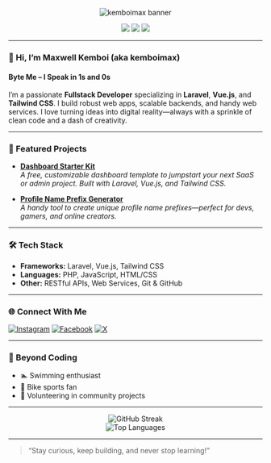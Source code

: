 <!-- Banner -->
<p align="center">
  <img src="https://capsule-render.vercel.app/api?type=waving&color=0:00c3ff,100:ffff1c&height=180&section=header&text=kemboimax&fontSize=48&fontAlignY=40&desc=Byte%20Me%20%E2%80%93%20I%20Speak%20in%201s%20and%200s&descSize=24&descAlign=62" alt="kemboimax banner"/>
</p>

<p align="center">
  <img src="https://img.shields.io/badge/Laravel-E34F26?style=flat-square&logo=laravel&logoColor=white"/>
  <img src="https://img.shields.io/badge/Vue.js-42b883?style=flat-square&logo=vue.js&logoColor=white"/>
  <img src="https://img.shields.io/badge/TailwindCSS-38bdf8?style=flat-square&logo=tailwind-css&logoColor=white"/>
</p>

---

### 👋 Hi, I’m Maxwell Kemboi (aka kemboimax)

#### Byte Me – I Speak in 1s and 0s

I’m a passionate **Fullstack Developer** specializing in **Laravel**, **Vue.js**, and **Tailwind CSS**. I build robust web apps, scalable backends, and handy web services. I love turning ideas into digital reality—always with a sprinkle of clean code and a dash of creativity.

---

### 🚀 Featured Projects

- [**Dashboard Starter Kit**](#)  
  _A free, customizable dashboard template to jumpstart your next SaaS or admin project. Built with Laravel, Vue.js, and Tailwind CSS._

- [**Profile Name Prefix Generator**](#)  
  _A handy tool to create unique profile name prefixes—perfect for devs, gamers, and online creators._

---

### 🛠️ Tech Stack

- **Frameworks:** Laravel, Vue.js, Tailwind CSS
- **Languages:** PHP, JavaScript, HTML/CSS
- **Other:** RESTful APIs, Web Services, Git & GitHub

---

### 🌐 Connect With Me

[![Instagram](https://img.shields.io/badge/Instagram-%23E4405F.svg?style=social&logo=instagram)](https://instagram.com/maxwell.kemboi.3)
[![Facebook](https://img.shields.io/badge/Facebook-%231877F2.svg?style=social&logo=facebook)](https://facebook.com/maxwell.kemboi.3)
[![X](https://img.shields.io/badge/X-%231DA1F2.svg?style=social&logo=twitter)](https://x.com/max_kemboi)

---

### 🌱 Beyond Coding

- 🏊 Swimming enthusiast
- 👟 Bike sports fan
- 🤝 Volunteering in community projects

---

<p align="center">
  <img src="https://github-readme-streak-stats.herokuapp.com/?user=kemboimax&theme=react" alt="GitHub Streak"/>
  <br/>
  <img src="https://github-readme-stats.vercel.app/api/top-langs/?username=kemboimax&layout=compact&theme=react" alt="Top Languages"/>
</p>

---

> “Stay curious, keep building, and never stop learning!” 
